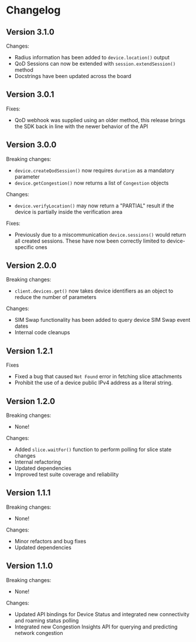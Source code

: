 # Changelog

## Version 3.1.0

Changes:
- Radius information has been added to `device.location()` output
- QoD Sessions can now be extended with `session.extendSession()` method
- Docstrings have been updated across the board

## Version 3.0.1

Fixes:
- QoD webhook was supplied using an older method, this release brings the SDK
  back in line with the newer behavior of the API

## Version 3.0.0

Breaking changes:
- `device.createQodSession()` now requires `duration` as a mandatory parameter
- `device.getCongestion()` now returns a list of `Congestion` objects

Changes:
- `device.verifyLocation()` may now return a "PARTIAL" result if the device is
  partially inside the verification area

Fixes:
- Previously due to a miscommunication `device.sessions()` would return all
  created sessions. These have now been correctly limited to device-specific ones

## Version 2.0.0

Breaking changes:

- `client.devices.get()` now takes device identifiers as an object to reduce the number of parameters

Changes:

- SIM Swap functionality has been added to query device SIM Swap event dates
- Internal code cleanups

## Version 1.2.1

Fixes

- Fixed a bug that caused `Not Found` error in fetching slice attachments
- Prohibit the use of a device public IPv4 address as a literal string.

## Version 1.2.0

Breaking changes:

- None!

Changes:

- Added `slice.waitFor()` function to perform polling for slice state changes
- Internal refactoring
- Updated dependencies
- Improved test suite coverage and reliability

## Version 1.1.1

Breaking changes:

- None!

Changes:

- Minor refactors and bug fixes
- Updated dependencies

## Version 1.1.0

Breaking changes:

- None!

Changes:

- Updated API bindings for Device Status and integrated new connectivity and roaming status polling
- Integrated new Congestion Insights API for querying and predicting network congestion
